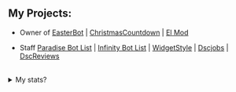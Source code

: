 <br />

## My Projects:
- Owner of [EasterBot](https://discord.com/api/oauth2/authorize?client_id=810568485905236018&permissions=268954705&scope=bot) | [ChristmasCountdown](#) | [El Mod](https://discord.com/oauth2/authorize?client_id=857564240784916490&permissions=1559751927&scope=bot)

- Staff [Paradise Bot List](https://paradisebots.net/) | [Infinity Bot List](https://infinitybotlist.com/) | [WidgetStyle](https://www.widgetstyle.xyz/) | [Dscjobs](https://dscjobs.org/) | [DscReviews](#)


<br />

<details>
<summary>My stats?</summary>
<br>
I mostly use Private Repos or Organizations 
  
  
![GitHub stats](https://github-readme-stats.vercel.app/api?username=Harley200317&show_icons=true&theme=radical)
![Top Langs](https://github-readme-stats.vercel.app/api/top-langs/?username=Harley200317&theme=radical)

</details>
